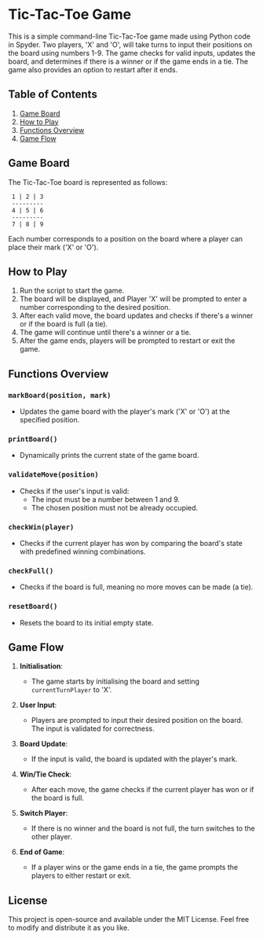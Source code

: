 # Tic-Tac-Toe Game

This is a simple command-line Tic-Tac-Toe game made using Python code in Spyder. Two players, 'X' and 'O', will take turns to input their positions on the board using numbers 1-9. The game checks for valid inputs, updates the board, and determines if there is a winner or if the game ends in a tie. The game also provides an option to restart after it ends.

## Table of Contents
1. [Game Board](#game-board)
2. [How to Play](#how-to-play)
3. [Functions Overview](#functions-overview)
4. [Game Flow](#game-flow)

## Game Board

The Tic-Tac-Toe board is represented as follows:

```
 1 | 2 | 3
 ---------
 4 | 5 | 6
 ---------
 7 | 8 | 9
```

Each number corresponds to a position on the board where a player can place their mark ('X' or 'O').

## How to Play

1. Run the script to start the game.
2. The board will be displayed, and Player 'X' will be prompted to enter a number corresponding to the desired position.
3. After each valid move, the board updates and checks if there's a winner or if the board is full (a tie).
4. The game will continue until there's a winner or a tie.
5. After the game ends, players will be prompted to restart or exit the game.

## Functions Overview

### `markBoard(position, mark)`
- Updates the game board with the player's mark ('X' or 'O') at the specified position.

### `printBoard()`
- Dynamically prints the current state of the game board.

### `validateMove(position)`
- Checks if the user's input is valid:
  - The input must be a number between 1 and 9.
  - The chosen position must not be already occupied.

### `checkWin(player)`
- Checks if the current player has won by comparing the board's state with predefined winning combinations.

### `checkFull()`
- Checks if the board is full, meaning no more moves can be made (a tie).

### `resetBoard()`
- Resets the board to its initial empty state.

## Game Flow

1. **Initialisation**:
   - The game starts by initialising the board and setting `currentTurnPlayer` to 'X'.

2. **User Input**:
   - Players are prompted to input their desired position on the board. The input is validated for correctness.

3. **Board Update**:
   - If the input is valid, the board is updated with the player's mark.

4. **Win/Tie Check**:
   - After each move, the game checks if the current player has won or if the board is full.

5. **Switch Player**:
   - If there is no winner and the board is not full, the turn switches to the other player.

6. **End of Game**:
   - If a player wins or the game ends in a tie, the game prompts the players to either restart or exit.

## License

This project is open-source and available under the MIT License. Feel free to modify and distribute it as you like.
